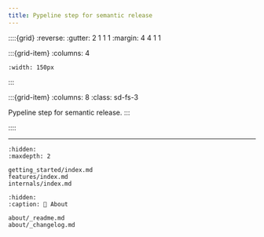 ```yaml
---
title: Pypeline step for semantic release
---
```


::::{grid}
:reverse:
:gutter: 2 1 1 1
:margin: 4 4 1 1

:::{grid-item}
:columns: 4

```{image} ./_static/python-logo-only.svg
:width: 150px
```

:::

:::{grid-item}
:columns: 8
:class: sd-fs-3

Pypeline step for semantic release.
:::

::::

---

```{toctree}
:hidden:
:maxdepth: 2

getting_started/index.md
features/index.md
internals/index.md
```

```{toctree}
:hidden:
:caption: 📄 About

about/_readme.md
about/_changelog.md

```
